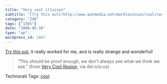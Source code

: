 ```yaml
---
title: "Very cool illusion"
subtitle: "[Try this out](http://www.patmedia.net/marklevinson/cool/cool_illusion.html), it really worked for m..."
category: "298"
tags: ["1565"]
date: "2008-05-16"
type: "wp"
wordpress_id: 1047
---
```

[Try this out](http://www.patmedia.net/marklevinson/cool/cool_illusion.html), it really worked for me, and is really strange and wonderful!
> “This should be proof enough, we don’t always see what we think we see.” (from [Very Cool Illusion](http://www.patmedia.net/marklevinson/cool/cool_illusion.html), via del.icio.us)

Technorati Tags: [cool](http://www.technorati.com/tag/cool)